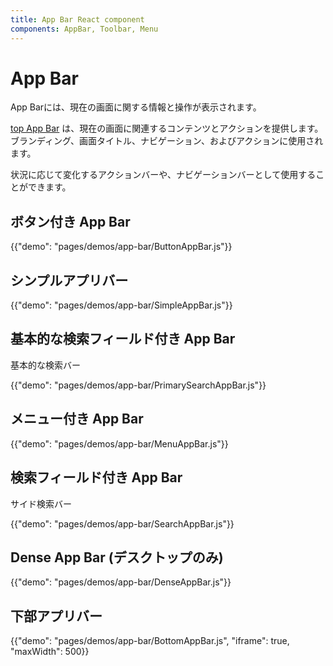 ```yaml
---
title: App Bar React component
components: AppBar, Toolbar, Menu
---
```


# App Bar

<p class="description">App Barには、現在の画面に関する情報と操作が表示されます。</p>

[top App Bar](https://material.io/design/components/app-bars-top.html) は、現在の画面に関連するコンテンツとアクションを提供します。 ブランディング、画面タイトル、ナビゲーション、およびアクションに使用されます。

状況に応じて変化するアクションバーや、ナビゲーションバーとして使用することができます。

## ボタン付き App Bar

{{"demo": "pages/demos/app-bar/ButtonAppBar.js"}}

## シンプルアプリバー

{{"demo": "pages/demos/app-bar/SimpleAppBar.js"}}

## 基本的な検索フィールド付き App Bar

基本的な検索バー

{{"demo": "pages/demos/app-bar/PrimarySearchAppBar.js"}}

## メニュー付き App Bar

{{"demo": "pages/demos/app-bar/MenuAppBar.js"}}

## 検索フィールド付き App Bar

サイド検索バー

{{"demo": "pages/demos/app-bar/SearchAppBar.js"}}

## Dense App Bar (デスクトップのみ)

{{"demo": "pages/demos/app-bar/DenseAppBar.js"}}

## 下部アプリバー

{{"demo": "pages/demos/app-bar/BottomAppBar.js", "iframe": true, "maxWidth": 500}}

